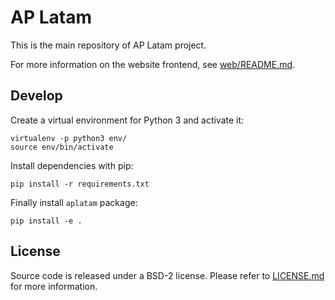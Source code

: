 # AP Latam

This is the main repository of AP Latam project.

For more information on the website frontend, see
[web/README.md](web/README.md).

## Develop

Create a virtual environment for Python 3 and activate it:

```
virtualenv -p python3 env/
source env/bin/activate
```

Install dependencies with pip:

```
pip install -r requirements.txt
```

Finally install `aplatam` package:

```
pip install -e .
```

## License

Source code is released under a BSD-2 license.  Please refer to
[LICENSE.md](LICENSE.md) for more information.
